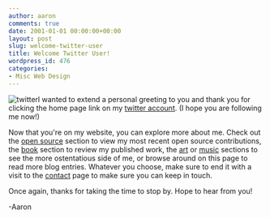 ```yaml
---
author: aaron
comments: true
date: 2001-01-01 00:00:00+00:00
layout: post
slug: welcome-twitter-user
title: Welcome Twitter User!
wordpress_id: 476
categories:
- Misc Web Design
---
```


![twitter](http://aaronsaray.com/blog/wp-content/uploads/2001/01/twitter.png)I wanted to extend a personal greeting to you and thank you for clicking the home page link on my [twitter account](http://twitter.com/aaronsaray).  (I hope you are following me now!)

Now that you're on my website, you can explore more about me.  Check out the [open source](/opensource) section to view my most recent open source contributions, the [book](/book) section to review my published work, the [art](/art) or [music](/music) sections to see the more ostentatious side of me, or browse around on this page to read more blog entries.  Whatever you choose, make sure to end it with a visit to the [contact](/contact) page to make sure you can keep in touch.

Once again, thanks for taking the time to stop by.  Hope to hear from you!

-Aaron
